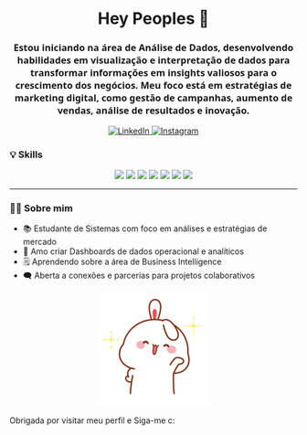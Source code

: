 <h1 align="center"> Hey Peoples 🤗</h1>

<h3 align="center" style="font-family: 'Segoe UI', Tahoma, Geneva, Verdana, sans-serif;">
Estou iniciando na área de Análise de Dados, desenvolvendo habilidades em visualização e interpretação de dados para transformar informações em insights valiosos para o crescimento dos negócios. Meu foco está em estratégias de marketing digital, como gestão de campanhas, aumento de vendas, análise de resultados e inovação.
</h3>

<p align="center">
  <a href="https://www.linkedin.com/in/giselealencar/" target="_blank">
    <img src="https://img.shields.io/badge/LinkedIn-0A66C2?style=for-the-badge&logo=linkedin&logoColor=white" alt="LinkedIn"/>
  </a>
  
  <a href="https://www.instagram.com/giisele.alencar_/" target="_blank">
    <img src="https://img.shields.io/badge/Instagram-E4405F?style=for-the-badge&logo=instagram&logoColor=white" alt="Instagram"/>
  </a>
</p>


### 💡 Skills
<p align="center">
<img src="https://img.shields.io/badge/HTML5-E34F26?style=for-the-badge&logo=html5&logoColor=white"/>
  <img src="https://img.shields.io/badge/Google_Analytics-F9AB00?style=for-the-badge&logo=google-analytics&logoColor=white"/>
  <img src="https://img.shields.io/badge/Data%20Analytics-000000?style=for-the-badge&logo=databricks&logoColor=white"/>
  <img src="https://img.shields.io/badge/Linux-FCC624?style=for-the-badge&logo=linux&logoColor=black"/>
  <img src="https://img.shields.io/badge/Excel-217346?style=for-the-badge&logo=microsoft-excel&logoColor=white"/>
  <img src="https://img.shields.io/badge/Power%20BI-F2C811?style=for-the-badge&logo=powerbi&logoColor=black"/>
<img src="https://img.shields.io/badge/Looker%20Studio-4285F4?style=for-the-badge&logo=googleanalytics&logoColor=white"/>
</p>


---

### 👩‍💻 Sobre mim
<ul>
  <li>📚 Estudante de Sistemas com foco em análises e estratégias de mercado </li>
 <li>🤩 Amo criar Dashboards de dados operacional e analíticos </li>
  <li>🗒️ Aprendendo sobre a área de Business Intelligence </li>
  <li>🗨️ Aberta a conexões e parcerias para projetos colaborativos</li>
</ul>
<p align="center">
  <img src="https://raw.githubusercontent.com/Gisele-Alencar/Gisele-Alencar/refs/heads/main/7945bbcb8d06a234a595c231cd369852.gif" alt="Anime Hi gif waving" width="200"/>
</p>


<p> Obrigada por visitar meu perfil e Siga-me c:
</p>
